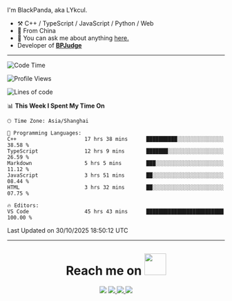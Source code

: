 I'm BlackPanda, aka LYkcul.

-   :hammer_and_pick: C++ / TypeScript / JavaScript / Python / Web
-   :seedling: From China
-   :speech_balloon: You can ask me about anything [here.](https://github.com/LYkcul/LYkcul/issues)
-   Developer of [**BPJudge**](https://github.com/BPJudge)

---

<!--START_SECTION:waka-->
![Code Time](http://img.shields.io/badge/Code%20Time-1%2C294%20hrs%2040%20mins-blue)

![Profile Views](http://img.shields.io/badge/Profile%20Views-8-blue)

![Lines of code](https://img.shields.io/badge/From%20Hello%20World%20I%27ve%20Written-2.6%20million%20lines%20of%20code-blue)

📊 **This Week I Spent My Time On** 

```text
🕑︎ Time Zone: Asia/Shanghai

💬 Programming Languages: 
C++                      17 hrs 38 mins      ██████████░░░░░░░░░░░░░░░   38.58 % 
TypeScript               12 hrs 9 mins       ███████░░░░░░░░░░░░░░░░░░   26.59 % 
Markdown                 5 hrs 5 mins        ███░░░░░░░░░░░░░░░░░░░░░░   11.12 % 
JavaScript               3 hrs 51 mins       ██░░░░░░░░░░░░░░░░░░░░░░░   08.44 % 
HTML                     3 hrs 32 mins       ██░░░░░░░░░░░░░░░░░░░░░░░   07.75 % 

🔥 Editors: 
VS Code                  45 hrs 43 mins      █████████████████████████   100.00 % 
```


 Last Updated on 30/10/2025 18:50:12 UTC
<!--END_SECTION:waka-->

---

<h1 align="center" style="margin-top: 30px;">
    Reach me on 
    <img src="https://media.giphy.com/media/mGcNjsfWAjY5AEZNw6/giphy.gif" width="50">
</h1>

<p align="center">
  <a href="mailto:2490665576@qq.com"><img src="https://img.shields.io/badge/mail-%23D14836.svg?&style=for-the-badge&logo=maildotru&logoColor=white" /></a>
  <a href="/img/wechat.png">
    <img src="https://img.shields.io/badge/-Wechat-green?style=for-the-badge&logo=wechat&logoColor=white">
  </a>
  <a href="https://www.luogu.com.cn/user/486799">
    <img src="https://img.shields.io/badge/-luogu-white?style=for-the-badge&logoColor=white">
  </a>
  <a href="https://github.com/LYkcul">
    <img src="https://img.shields.io/badge/-Github-black?style=for-the-badge&logo=github&logoColor=white">
  </a>
</p>
